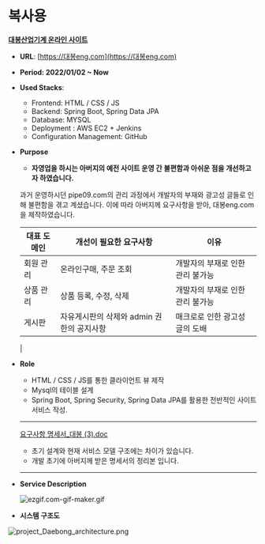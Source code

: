 # 복사용

**[대봉산업기계 온라인 사이트](https://www.notion.so/5d5a5e6f42e948eebf0c385392102206?pvs=21)** 

- **URL**: [https://대봉eng.com](https://대봉eng.com)
- **Period: 2022/01/02 ~ Now**
- **Used Stacks**:
    - Frontend: HTML / CSS / JS
    - Backend: Spring Boot, Spring Data JPA
    - Database: MYSQL
    - Deployment : AWS EC2 + Jenkins
    - Configuration Management: GitHub
- **Purpose**
    
     - **자영업을 하시는 아버지의 예전 사이트 운영 간 불편함과 아쉬운 점을 개선하고자 하였습니다.**
    
     과거 운영하시던 pipe09.com의 관리 과정에서 개발자의 부재와 광고성 글들로 인해 불편함을 겪고 계셨습니다. 이에 따라 아버지께 요구사항을 받아, 대봉eng.com을 제작하였습니다.
    
    | 대표 도메인 | 개선이 필요한 요구사항  | 이유 |
    | --- | --- | --- |
    | 회원 관리 | 온라인구매, 주문 조회 | 개발자의 부재로 인한 관리 불가능 |
    | 상품 관리 | 상품 등록, 수정, 삭제 | 개발자의 부재로 인한 관리 불가능 |
    | 게시판 | 자유게시판의 삭제와 admin 권한의 공지사항 | 매크로로 인한 광고성 글의 도배
     |
- **Role**
    - HTML / CSS / JS를 통한 클라이언트 뷰 제작
    - Mysql의 테이블 설계
    - Spring Boot, Spring Security, Spring Data JPA를 활용한 전반적인 사이트 서비스 작성.
    
    ---
    
    [요구사항 명세서_대봉 (3).doc](%E1%84%87%E1%85%A9%E1%86%A8%E1%84%89%E1%85%A1%E1%84%8B%E1%85%AD%E1%86%BC%20c72286e52b4d4652ab9260b4ac16c6d2/%25EC%259A%2594%25EA%25B5%25AC%25EC%2582%25AC%25ED%2595%25AD_%25EB%25AA%2585%25EC%2584%25B8%25EC%2584%259C_%25EB%258C%2580%25EB%25B4%2589_(3).doc)
    
    - 초기 설계와 현재 서비스 모델 구조에는 차이가 있습니다.
    - 개발 초기에 아버지께 받은 명세서의 정리본 입니다.
    
    ---
    
- **Service Description**
    
    ![ezgif.com-gif-maker.gif](%E1%84%87%E1%85%A9%E1%86%A8%E1%84%89%E1%85%A1%E1%84%8B%E1%85%AD%E1%86%BC%20c72286e52b4d4652ab9260b4ac16c6d2/ezgif.com-gif-maker.gif)
    
- **시스템 구조도**

![project_Daebong_architecture.png](%E1%84%87%E1%85%A9%E1%86%A8%E1%84%89%E1%85%A1%E1%84%8B%E1%85%AD%E1%86%BC%20c72286e52b4d4652ab9260b4ac16c6d2/project_Daebong_architecture.png)
